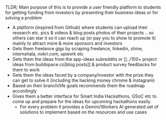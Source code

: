 TLDR; Main purpose of this is to provide a user friendly platform to students for getting funding from investors by presenting their business ideas or for solving a problem

- A platform (inspired from Github) where students can upload their research etc. pics & videos & blog posts photos of their projects .. so others can star it so it can reach up (or pay you to show to promote it) mainly to attract more & more sponsors and investors 
- Gets them freelance gigs by scraping freelance, linkedin, shine, internshala, nokri.com, upwork etc 
- Gets them the ideas from the app-ideas subreddits or [[../100+ project ideas from buildspace.co|blog posts]] & product survey feedbacks for them to work
- Gets them the ideas faced by a company/investor with the prize they can get to solve it (including the hacking money chrome & instagram)
- Based on their branch/life goals recommends them the roadmap accordingly
- Gives them a better interface for Smart India Hackathons, GSoC etc to come up and prepare for the ideas for upcoming hackathons easily. 
	- For every problem it provides a Gemini/Workers AI generated set of solutions to implement based on the resources and use cases